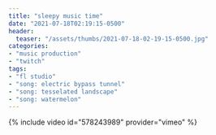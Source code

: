 ```yaml
---
title: "sleepy music time"
date: "2021-07-18T02:19:15-0500"
header:
  teaser: "/assets/thumbs/2021-07-18-02-19-15-0500.jpg"
categories:
- "music production"
- "twitch"
tags:
- "fl studio"
- "song: electric bypass tunnel"
- "song: tesselated landscape"
- "song: watermelon"
---
```

{% include video id="578243989" provider="vimeo" %}
